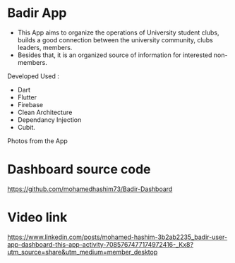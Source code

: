# Badir App
- This App aims to organize the operations of University student clubs, builds a good connection between the
university community, clubs leaders, members.
- Besides that, it is an organized source of information for interested non-members.

Developed Used :
- Dart
- Flutter
- Firebase
- Clean Architecture
- Dependancy Injection
- Cubit.

Photos from the App

# Dashboard source code

https://github.com/mohamedhashim73/Badir-Dashboard

# Video link

https://www.linkedin.com/posts/mohamed-hashim-3b2ab2235_badir-user-app-dashboard-this-app-activity-7085767477174972416-_Kx8?utm_source=share&utm_medium=member_desktop

